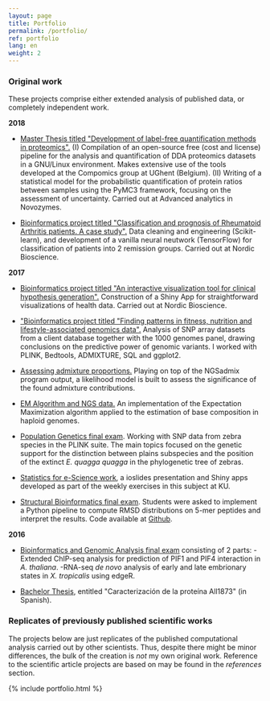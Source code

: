 ```yaml
---
layout: page
title: Portfolio
permalink: /portfolio/
ref: portfolio
lang: en
weight: 2
---
```


### Original work ###

These projects comprise either extended analysis of published data, or  completely independent work.

**2018**

* [Master Thesis titled "Development of label-free quantification methods in proteomics".](http://people.binf.ku.dk/rnq313/master_thesis/thesis.pdf) (I) Compilation of an open-source free (cost and license) pipeline for the analysis and quantification of DDA proteomics datasets in a GNU/Linux environment. Makes extensive use of the tools developed at the Compomics group at UGhent (Belgium). (II) Writing of a statistical model for the probabilistic quantification of protein ratios between samples using the PyMC3 framework, focusing on the assessment of uncertainty. Carried out at Advanced analytics in Novozymes.

* [Bioinformatics project titled "Classification and prognosis of Rheumatoid Arthritis patients. A case study".](http://people.binf.ku.dk/rnq313/binfProject2/report.pdf)
Data cleaning and engineering (Scikit-learn), and development of a vanilla neural neutwork (TensorFlow) for classification of patients into 2 remission groups. Carried out at Nordic Bioscience.


**2017**

* [Bioinformatics project titled "An interactive visualization tool for clinical hypothesis generation".](http://people.binf.ku.dk/rnq313/binfProject1/report.pdf)
Construction of a Shiny App for straightforward visualizations of health data. Carried out at Nordic Bioscience.


* ["Bioinformatics project titled "Finding patterns in fitness, nutrition and lifestyle-associated genomics data".](http://people.binf.ku.dk/rnq313/binfProject4/report.pdf)
Analysis of SNP array datasets from a client database together with the 1000 genomes panel, drawing conclusions on the predictive power of genomic variants. I worked with PLINK, Bedtools, ADMIXTURE, SQL and ggplot2.





* [Assessing admixture proportions.](http://people.binf.ku.dk/rnq313/ATB/part2.html) Playing on top of the NGSadmix program output, a likelihood model is built to assess the significance of the found admixture contributions.

* [EM Algorithm and NGS data.](http://people.binf.ku.dk/rnq313/ATB/part1.html) An implementation of the Expectation Maximization algorithm applied to the estimation of base composition in haploid genomes.


* [Population Genetics final exam](http://people.binf.ku.dk/rnq313/report.pdf). Working with SNP data from zebra species in the PLINK suite. The main topics focused on the genetic support for the distinction between plains subspecies and the position of the extinct _E. quagga quagga_ in the phylogenetic tree of zebras.

* [Statistics for e-Science work](https://antortjim.github.io/posts/2016/12/21/ioslides-and-Shiny-apps-showcase.html), a ioslides presentation and Shiny apps developed as part of the weekly exercises in this subject at KU.

* [Structural Bioinformatics final exam](http://people.binf.ku.dk/rnq313/rmsd_nmers/protein.pdf). Students were asked to implement a Python pipeline to compute RMSD distributions on 5-mer peptides and interpret the results. Code  available at [Github](https://github.com/antortjim/structural_bioinformatics).


**2016**

* [Bioinformatics and Genomic Analysis final exam](http://people.binf.ku.dk/rnq313/EXAM/examen.pdf) consisting of 2 parts:
-Extended ChIP-seq analysis for prediction of PIF1 and PIF4 interaction in *A. thaliana*.
 -RNA-seq *de novo* analysis of early and late embrionary states in *X. tropicalis* using edgeR.

* [Bachelor Thesis](http://people.binf.ku.dk/rnq313/TFG/tfg.pdf), entitled "Caracterización de la proteína All1873" (in Spanish).


### Replicates of previously published scientific works ###

The projects below are just replicates of the published computational analysis carried out by other scientists. Thus, despite there might be minor differences, the bulk of the creation is *not* my own original work. Reference to the scientific article projects are based on may be found in the *references* section.

{% include portfolio.html %}

